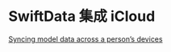 # SwiftData 集成 iCloud

[Syncing model data across a person’s devices](https://developer.apple.com/documentation/swiftdata/syncing-model-data-across-a-persons-devices)

